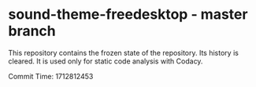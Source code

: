 # sound-theme-freedesktop - master branch

This repository contains the frozen state of the repository.
Its history is cleared. It is used only for static code
analysis with Codacy.

Commit Time: 1712812453